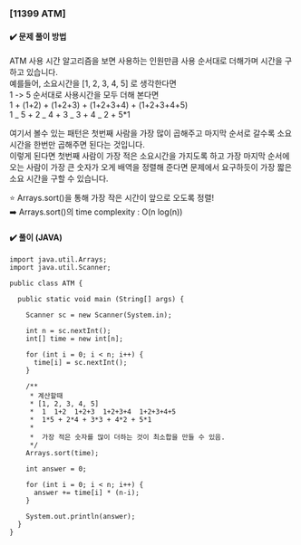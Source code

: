 ### [11399 ATM]

#### :heavy_check_mark: 문제 풀이 방법

ATM 사용 시간 알고리즘을 보면 사용하는 인원만큼 사용 순서대로 더해가며 시간을 구하고 있습니다.  
예를들어, 소요시간을 [1, 2, 3, 4, 5] 로 생각한다면  
1 -> 5 순서대로 사용시간을 모두 더해 본다면  
1 + (1+2) + (1+2+3) + (1+2+3+4) + (1+2+3+4+5)  
1 _ 5 + 2 _ 4 + 3 _ 3 + 4 _ 2 + 5\*1

여기서 볼수 있는 패턴은 첫번째 사람을 가장 많이 곱해주고 마지막 순서로 갈수록 소요시간을 한번만 곱해주면 된다는 것입니다.  
이렇게 된다면 첫번째 사람이 가장 적은 소요시간을 가지도록 하고 가장 마지막 순서에 오는 사람이 가장 큰 숫자가 오게 배역을 정렬해 준다면 문제에서 요구하듯이 가장 짧은 소요 시간을 구할 수 있습니다.

:star: Arrays.sort()을 통해 가장 작은 시간이 앞으로 오도록 정렬!  
:arrow_right: Arrays.sort()의 time complexity : O(n log(n))

#### :heavy_check_mark: 풀이 (JAVA)

```
import java.util.Arrays;
import java.util.Scanner;

public class ATM {

  public static void main (String[] args) {

    Scanner sc = new Scanner(System.in);

    int n = sc.nextInt();
    int[] time = new int[n];

    for (int i = 0; i < n; i++) {
      time[i] = sc.nextInt();
    }

    /**
     * 계산할때
     * [1, 2, 3, 4, 5]
     *  1  1+2  1+2+3  1+2+3+4  1+2+3+4+5
     *  1*5 + 2*4 + 3*3 + 4*2 + 5*1
     *
     *  가장 적은 숫자를 많이 더하는 것이 최소합을 만들 수 있음.
     */
    Arrays.sort(time);

    int answer = 0;

    for (int i = 0; i < n; i++) {
      answer += time[i] * (n-i);
    }

    System.out.println(answer);
  }
}
```
